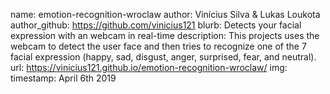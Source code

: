 name: emotion-recognition-wroclaw
author: Vinícius Silva & Lukas Loukota
author_github: https://github.com/vinicius121
blurb: Detects your facial expression with an webcam in real-time
description: This projects uses the webcam to detect the user face and then tries to recognize one of the 7 facial expression (happy, sad, disgust, anger, surprised, fear, and neutral).
url: https://vinicius121.github.io/emotion-recognition-wroclaw/
img:
timestamp: April 6th 2019
